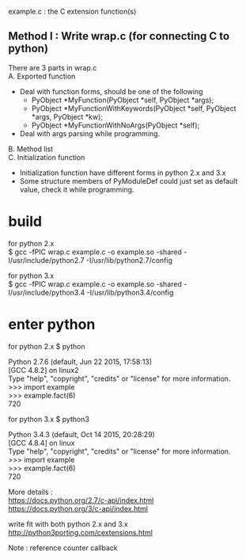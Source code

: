 example.c : the C extension function(s)  
## Method I : Write wrap.c (for connecting C to python)  
There are 3 parts in wrap.c  
A. Exported function
  - Deal with function forms, should be one of the following
    - PyObject *MyFunction(PyObject *self, PyObject *args);
    - PyObject *MyFunctionWithKeywords(PyObject *self, PyObject *args, PyObject *kw);
    - PyObject *MyFunctionWithNoArgs(PyObject *self);  
  - Deal with args parsing while programming.  

B. Method list  
C. Initialization function  
  - Initialization function have different forms in python 2.x and 3.x  
  - Some structure members of PyModuleDef could just set as default value, check it while programming.

# build
for python 2.x  
$ gcc -fPIC wrap.c example.c -o example.so -shared  -I/usr/include/python2.7 -I/usr/lib/python2.7/config

for python 3.x  
$ gcc -fPIC wrap.c example.c -o example.so -shared  -I/usr/include/python3.4 -I/usr/lib/python3.4/config

# enter python
for python 2.x
$ python  

Python 2.7.6 (default, Jun 22 2015, 17:58:13)  
[GCC 4.8.2] on linux2  
Type "help", "copyright", "credits" or "license" for more information.  
\>>> import example  
\>>> example.fact(6)  
720

for python 3.x
$ python3  

Python 3.4.3 (default, Oct 14 2015, 20:28:29)  
[GCC 4.8.4] on linux  
Type "help", "copyright", "credits" or "license" for more information.  
\>>> import example  
\>>> example.fact(6)  
720

More details :  
https://docs.python.org/2.7/c-api/index.html  
https://docs.python.org/3/c-api/index.html  

write fit with both python 2.x and 3.x  
http://python3porting.com/cextensions.html

Note :
reference counter
callback

